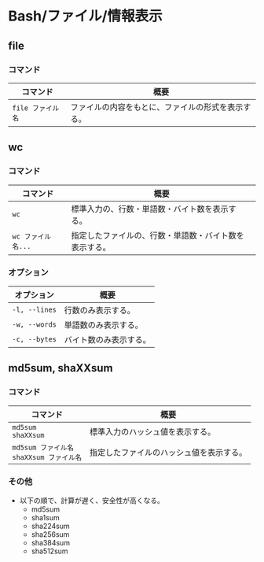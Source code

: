 # Bash/ファイル/情報表示

## file

### コマンド

|コマンド|概要|
|---|---|
|`file ファイル名`|ファイルの内容をもとに、ファイルの形式を表示する。|

## wc

### コマンド

| コマンド           | 概要                                                   |
| ------------------ | ------------------------------------------------------ |
| `wc`               | 標準入力の、行数・単語数・バイト数を表示する。         |
| `wc ファイル名...` | 指定したファイルの、行数・単語数・バイト数を表示する。 |

### オプション

| オプション    | 概要                   |
| ------------- | ---------------------- |
| `-l, --lines` | 行数のみ表示する。     |
| `-w, --words` | 単語数のみ表示する。   |
| `-c, --bytes` | バイト数のみ表示する。 |

## md5sum, shaXXsum

### コマンド

| コマンド                                       | 概要                                     |
| ---------------------------------------------- | ---------------------------------------- |
| `md5sum`<br />`shaXXsum`                       | 標準入力のハッシュ値を表示する。         |
| `md5sum ファイル名`<br />`shaXXsum ファイル名` | 指定したファイルのハッシュ値を表示する。 |

### その他

- 以下の順で、計算が遅く、安全性が高くなる。
  - md5sum
  - sha1sum
  - sha224sum
  - sha256sum
  - sha384sum
  - sha512sum
